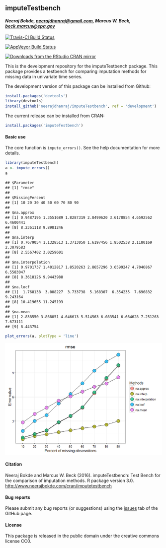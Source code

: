 
## imputeTestbench

#### *Neeraj Bokde, neerajdhanraj@gmail.com, Marcus W. Beck, beck.marcus@epa.gov*

[![Travis-CI Build Status](https://travis-ci.org/fawda123/imputeTestbench.svg?branch=master)](https://travis-ci.org/fawda123/imputeTestbench)

[![AppVeyor Build Status](https://ci.appveyor.com/api/projects/status/github/fawda123/imputeTestbench?branch=master&svg=true)](https://ci.appveyor.com/project/fawda123/imputeTestbench)

[![Downloads from the RStudio CRAN mirror](http://cranlogs.r-pkg.org/badges/grand-total/imputeTestbench)](http://cran.rstudio.com/package=imputeTestbench)



This is the development repository for the imputeTestbench package.  This package provides a testbench for comparing imputation methods for missing data in univariate time series. 

The development version of this package can be installed from Github:


```r
install.packages('devtools')
library(devtools)
install_github('neerajdhanraj/imputeTestbench', ref = 'development')
```

The current release can be installed from CRAN:


```r
install.packages('imputeTestbench')
```

#### Basic use

The core function is `impute_errors()`.  See the help documentation for more details.


```r
library(imputeTestbench)
a <- impute_errors()
a
```

```
## $Parameter
## [1] "rmse"
## 
## $MissingPercent
## [1] 10 20 30 40 50 60 70 80 90
## 
## $na.approx
## [1] 0.9487195 1.3551689 1.8287319 2.8499620 3.6178854 4.6592562 6.4600441
## [8] 8.2361118 9.8981246
## 
## $na.interp
## [1] 0.7679054 1.1328513 1.3713050 1.6197456 1.8502538 2.1180169 2.3079583
## [8] 2.5567402 3.0259601
## 
## $na.interpolation
## [1] 0.9701737 1.4012817 1.8520263 2.8657296 3.6599247 4.7046867 6.5583047
## [8] 8.3618126 9.9443988
## 
## $na.locf
## [1]  1.768138  3.008227  3.733738  5.168307  6.354235  7.696832  9.243164
## [8] 10.419655 11.245193
## 
## $na.mean
## [1] 2.838550 3.868051 4.646613 5.514563 6.083541 6.664628 7.251263 7.673111
## [9] 8.443754
```

```r
plot_errors(a, plotType = 'line')
```

![](README_files/figure-html/unnamed-chunk-3-1.png)<!-- -->

#### Citation

Neeraj Bokde and Marcus W. Beck (2016). imputeTestbench: Test Bench for the comparison of imputation methods. R package version 3.0. http://www.neerajbokde.com/cran/imputetestbench

#### Bug reports 

Please submit any bug reports (or suggestions) using the [issues](https://github.com/neerajdhanraj/imputeTestbench/issues) tab of the GitHub page.

#### License

This package is released in the public domain under the creative commons license CC0.

